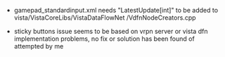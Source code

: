 - gamepad_standardinput.xml needs "LatestUpdate[int]" to be added to vista/VistaCoreLibs/VistaDataFlowNet
/VdfnNodeCreators.cpp

- sticky buttons issue seems to be based on vrpn server or vista dfn implementation problems, no fix or solution has
 been found of attempted by me
